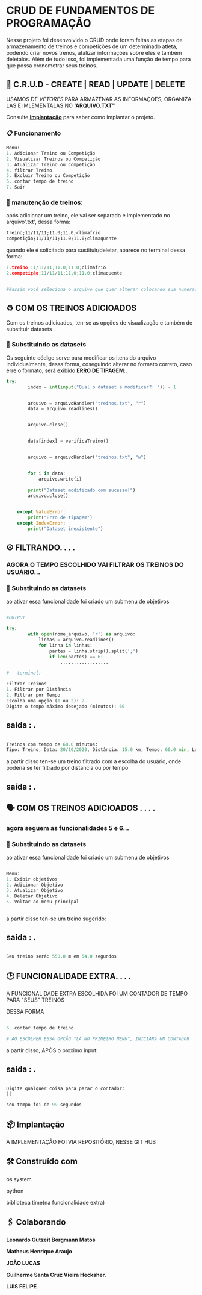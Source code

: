 # CRUD DE FUNDAMENTOS DE PROGRAMAÇÃO


Nesse projeto foi desenvolvido o CRUD onde foram feitas as etapas de armazenamento de treinos e competições de um determinado atleta, podendo criar novos trenos, atalizar informações sobre eles e também deletalos. Além de tudo isso, foi implementada uma função de tempo para que possa cronometrar seus treinos.


## 🚀 C.R.U.D - CREATE | READ | UPDATE | DELETE


USAMOS DE *VETORES* PARA ARMAZENAR AS INFORMAÇOES, ORGANIZA-LAS E IMLEMENTALAS NO **'ARQUIVO.TXT"**


Consulte **[Implantação](#-implanta%C3%A7%C3%A3o)** para saber como implantar o projeto.


### 📋 Funcionamento






```python
Menu:
1. Adicionar Treino ou Competição
2. Visualizar Treinos ou Competição
3. Atualizar Treino ou Competição
4. filtrar Treino
5. Excluir Treino ou Competição
6. contar tempo de treino
7. Sair
```


### 🔧 manutenção de treinos:


após adicionar um treino, ele vai ser separado e implementado no arquivo'.txt', dessa forma:




```txt
treino;11/11/11;11.0;11.0;climafrio
competição;11/11/11;11.0;11.0;climaquente
```


quando ele é solicitado para sustituir/deletar, aparece no terminal dessa forma:


```python
1.treino;11/11/11;11.0;11.0;climafrio
2.competição;11/11/11;11.0;11.0;climaquente


##assim você seleciona o arquivo que quer alterar colocando sua numeração no input do terminal
```


## ⚙️ COM OS TREINOS ADICIOADOS


Com os treinos adicioados, ten-se as opções de visualização e também de substituir datasets


### 🔩 Substituindo as datasets


Os seguinte código serve para modificar os itens do arquivo individualmente, dessa forma, coseguindo alterar no formato correto, caso erre o formato, será exibido **ERRO DE TIPAGEM**:.


```python
try:
        index = int(input("Qual o dataset a modificar?: ")) - 1


        arquivo = arquivoHandler("treinos.txt", "r")
        data = arquivo.readlines()


        arquivo.close()


        data[index] = verificaTreino()


        arquivo = arquivoHandler("treinos.txt", "w")


        for i in data:
            arquivo.write(i)
       
        print("Dataset modificado com sucesso!")
        arquivo.close()


    except ValueError:
        print("Erro de tipagem")
    except IndexError:
        print("Dataset inexistente")
```



## ☮️ FILTRANDO. . . .


### AGORA O TEMPO ESCOLHIDO VAI FILTRAR OS TREINOS DO USUÁRIO...


### 🔩 Substituindo as datasets


ao ativar essa funcionalidade foi criado um submenu de objetivos

```python

#OUTPUT

try:
        with open(nome_arquivo, 'r') as arquivo:
            linhas = arquivo.readlines()
            for linha in linhas:
                partes = linha.strip().split(';')
                if len(partes) == 6: 
                    ..................

#   terminal:                 ------------------------------------------------------------

Filtrar Treinos
1. Filtrar por Distância
2. Filtrar por Tempo
Escolha uma opção (1 ou 2): 2
Digite o tempo máximo desejado (minutos): 60


```
## saída : .
```Python

Treinos com tempo de 60.0 minutos:
Tipo: Treino, Data: 20/10/2020, Distância: 15.0 km, Tempo: 60.0 min, Localização: jaqueira, Clima: sol

````
a partir disso ten-se um treino filtrado com a escolha do usuário, onde poderia se ter filtrado por distancia ou por tempo

## saída : .






## 🗣️ COM OS TREINOS ADICIOADOS . . . .


### agora seguem as funcionalidades 5 e 6...


### 🔩 Substituindo as datasets


ao ativar essa funcionalidade foi criado um submenu de objetivos

```python

Menu:
1. Exibir objetivos
2. Adicionar Objetivo
3. Atualizar Objetivo
4. Deletar Objetivo
5. Voltar ao menu principal



```
a partir disso ten-se um treino sugerido:

## saída : .

```python

Seu treino será: 550.0 m em 54.0 segundos

```

## 🕑 FUNCIONALIDADE EXTRA. . . .

A FUNCIONALIDADE EXTRA ESCOLHIDA FOI UM CONTADOR DE TEMPO PARA "SEUS" TREINOS


DESSA FORMA
```python

6. contar tempo de treino

# AO ESCOLHER ESSA OPÇÃO "LÁ NO PRIMEIRO MENU", INICIARÁ UM CONTADOR

```
a partir disso, APÓS o proximo input:

## saída : .

```python

Digite qualquer coisa para parar o contador:
||

seu tempo foi de 99 segundos

```

## 📦 Implantação


A IMPLEMENTAÇÃO FOI VIA REPOSITÓRIO, NESSE GIT HUB


## 🛠️ Construído com


os system

python

biblioteca time(na funcionalidade extra)


## 🖇️ Colaborando


**Leonardo Gutzeit Borgmann Matos**

**Matheus Henrique Araujo**

**JOÃO LUCAS**

**Guilherme Santa Cruz Vieira Hecksher**.

**LUIS FELIPE**


